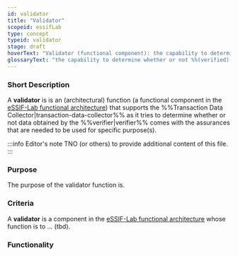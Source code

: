 ```yaml
---
id: validator
title: "Validator"
scopeid: essifLab
type: concept
typeid: validator
stage: draft
hoverText: "Validator (functional component): the capability to determine whether or not (verified) data is valid to be used for some specific purpose(s)."
glossaryText: "the capability to determine whether or not %%(verified) data^verified-data%% is valid to be used for some specific purpose(s)."
---
```


### Short Description
A **validator** is is an (architectural) function (a functional component in the [eSSIF-Lab functional architecture](../functional-architecture)) that supports the %%Transaction Data Collector|transaction-data-collector%% as it tries to determine whether or not data obtained by the %%verifier|verifier%% comes with the assurances that are needed to be used for specific purpose(s).

:::info Editor's note
TNO (or others) to provide additional content of this file.
:::

### Purpose
The purpose of the validator function is.

### Criteria
A **validator** is a component in the [eSSIF-Lab functional architecture](../functional-architecture) whose function is to ... (tbd).

### Functionality
